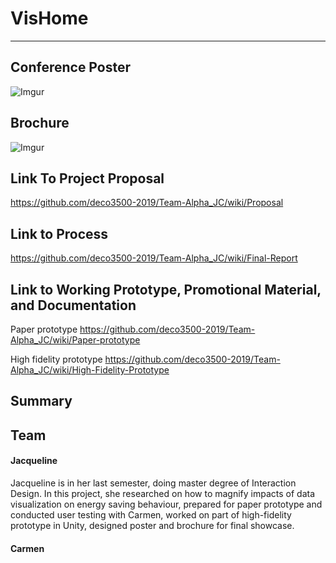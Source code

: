 # VisHome
***
## Conference Poster
![Imgur](https://i.imgur.com/R4s1DUi.jpg)
## Brochure
![Imgur](https://i.imgur.com/r02JN2V.jpg)
## Link To Project Proposal
https://github.com/deco3500-2019/Team-Alpha_JC/wiki/Proposal

## Link to Process
https://github.com/deco3500-2019/Team-Alpha_JC/wiki/Final-Report



## Link to Working Prototype, Promotional Material, and Documentation  

Paper prototype
https://github.com/deco3500-2019/Team-Alpha_JC/wiki/Paper-prototype

High fidelity prototype
https://github.com/deco3500-2019/Team-Alpha_JC/wiki/High-Fidelity-Prototype

## Summary

## Team

#### Jacqueline
Jacqueline is in her last semester, doing master degree of Interaction Design. In this project, she researched on how to magnify impacts of data visualization on energy saving behaviour, prepared for paper prototype and conducted user testing with Carmen, worked on part of high-fidelity prototype in Unity, designed poster and brochure for final showcase.

#### Carmen
